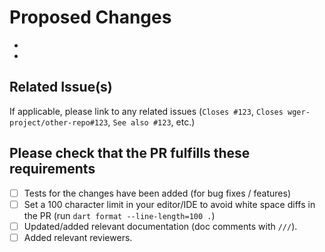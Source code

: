 # Proposed Changes

-
-

## Related Issue(s)

If applicable, please link to any related issues (`Closes #123`,
`Closes wger-project/other-repo#123`, `See also #123`, etc.)

## Please check that the PR fulfills these requirements

- [ ] Tests for the changes have been added (for bug fixes / features)
- [ ] Set a 100 character limit in your editor/IDE to avoid white space diffs in the PR
  (run `dart format --line-length=100 .`)
- [ ] Updated/added relevant documentation (doc comments with `///`).
- [ ] Added relevant reviewers.
